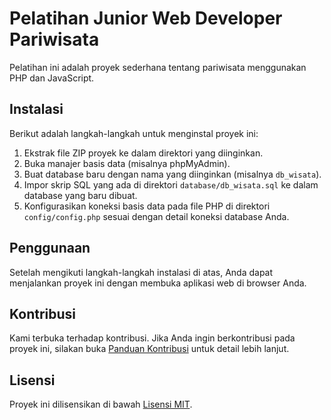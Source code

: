 # Pelatihan Junior Web Developer Pariwisata

Pelatihan ini adalah proyek sederhana tentang pariwisata menggunakan PHP dan JavaScript.

## Instalasi

Berikut adalah langkah-langkah untuk menginstal proyek ini:

1. Ekstrak file ZIP proyek ke dalam direktori yang diinginkan.
2. Buka manajer basis data (misalnya phpMyAdmin).
3. Buat database baru dengan nama yang diinginkan (misalnya `db_wisata`).
4. Impor skrip SQL yang ada di direktori `database/db_wisata.sql` ke dalam database yang baru dibuat.
5. Konfigurasikan koneksi basis data pada file PHP di direktori `config/config.php` sesuai dengan detail koneksi database Anda.

## Penggunaan

Setelah mengikuti langkah-langkah instalasi di atas, Anda dapat menjalankan proyek ini dengan membuka aplikasi web di browser Anda.

## Kontribusi

Kami terbuka terhadap kontribusi. Jika Anda ingin berkontribusi pada proyek ini, silakan buka [Panduan Kontribusi](CONTRIBUTING.md) untuk detail lebih lanjut.

## Lisensi

Proyek ini dilisensikan di bawah [Lisensi MIT](LICENSE).
